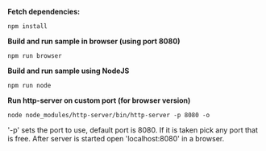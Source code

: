 **Fetch dependencies:**
```
npm install
```

**Build and run sample in browser (using port 8080)**
```
npm run browser
```

**Build and run sample using NodeJS**
```
npm run node
```

**Run http-server on custom port (for browser version)**
```
node node_modules/http-server/bin/http-server -p 8080 -o
```

'-p' sets the port to use, default port is 8080. If it is taken pick any port that is free. 
After server is started open 'localhost:8080' in a browser.